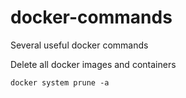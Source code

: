 # docker-commands
Several useful docker commands

Delete all docker images and containers
```
docker system prune -a
```

